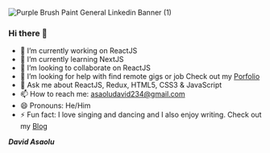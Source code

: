 ![Purple Brush Paint General Linkedin Banner (1)](https://user-images.githubusercontent.com/67129211/132988181-3cc1ed04-bac5-4a30-835e-271867176607.png)


### Hi there 👋

- 🔭 I’m currently working on ReactJS
- 🌱 I’m currently learning  NextJS
- 👯 I’m looking to collaborate on  ReactJS
- 🤔 I’m looking for help with find remote gigs or job Check out my [Porfolio](https://dha-stix.github.io/myportfolio/)
- 💬 Ask me about ReactJS, Redux, HTML5, CSS3 & JavaScript
- 📫 How to reach me: asaoludavid234@gmail.com
- 😄 Pronouns: He/Him
- ⚡ Fun fact: I love singing and dancing and I also enjoy writing. Check out my [Blog](https://dev.to/arshadayvid)

***David Asaolu***
